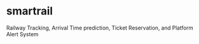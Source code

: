 # smartrail
Railway Tracking, Arrival Time prediction, Ticket Reservation, and Platform Alert System
